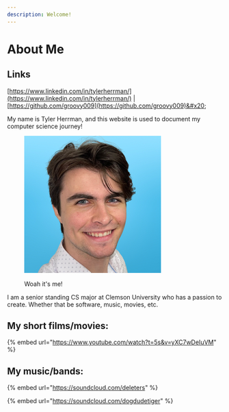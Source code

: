 ```yaml
---
description: Welcome!
---
```


# About Me

## Links

[https://www.linkedin.com/in/tylerherrman/](https://www.linkedin.com/in/tylerherrman/) |[https://github.com/groovy009](https://github.com/groovy009)&#x20;

My name is Tyler Herrman, and this website is used to document my computer science journey!&#x20;

<figure><img src=".gitbook/assets/IMG_3162 (3).PNG" alt=""><figcaption><p>Woah it's me!</p></figcaption></figure>

I am a senior standing CS major at Clemson University who has a passion to create. Whether that be software, music, movies, etc.

## My short films/movies:

{% embed url="https://www.youtube.com/watch?t=5s&v=yXC7wDeIuVM" %}

## My music/bands:

{% embed url="https://soundcloud.com/deleters" %}

{% embed url="https://soundcloud.com/dogdudetiger" %}
